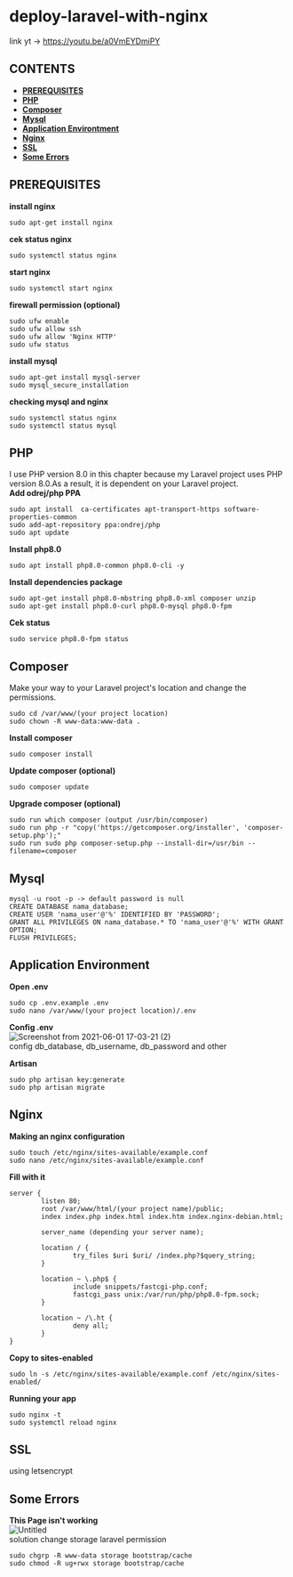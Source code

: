 # deploy-laravel-with-nginx

link yt -> https://youtu.be/a0VmEYDmiPY

## **CONTENTS**
* [**PREREQUISITES**](#prerequisites)
* [**PHP**](#php)
* [**Composer**](#composer)
* [**Mysql**](#mysql)
* [**Application Environtment**](#application-environment)
* [**Nginx**](#nginx)
* [**SSL**](#ssl)
* [**Some Errors**](#some-errors)

## PREREQUISITES
**install nginx**
```
sudo apt-get install nginx
```
**cek status nginx**
```
sudo systemctl status nginx
```
**start nginx**
```
sudo systemctl start nginx
```
**firewall permission (optional)**
```
sudo ufw enable
sudo ufw allow ssh
sudo ufw allow 'Nginx HTTP'
sudo ufw status
```
**install mysql**
```
sudo apt-get install mysql-server
sudo mysql_secure_installation
```
**checking mysql and nginx**
```
sudo systemctl status nginx
sudo systemctl status mysql
```
## PHP
I use PHP version 8.0 in this chapter because my Laravel project uses PHP version 8.0.As a result, it is dependent on your Laravel project.  
**Add odrej/php PPA**  
```
sudo apt install  ca-certificates apt-transport-https software-properties-common
sudo add-apt-repository ppa:ondrej/php
sudo apt update
```
**Install php8.0**
```
sudo apt install php8.0-common php8.0-cli -y
```
**Install dependencies package**
```
sudo apt-get install php8.0-mbstring php8.0-xml composer unzip
sudo apt-get install php8.0-curl php8.0-mysql php8.0-fpm
```
**Cek status**
```
sudo service php8.0-fpm status
```
## Composer
Make your way to your Laravel project's location and change the permissions.  
```
sudo cd /var/www/(your project location)
sudo chown -R www-data:www-data .
```
**Install composer**
```
sudo composer install
```
**Update composer (optional)**
```
sudo composer update
```
**Upgrade composer (optional)**
```
sudo run which composer (output /usr/bin/composer)
sudo run php -r "copy('https://getcomposer.org/installer', 'composer-setup.php');"
sudo run sudo php composer-setup.php --install-dir=/usr/bin --filename=composer
```
## Mysql
```
mysql -u root -p -> default password is null
CREATE DATABASE nama_database;
CREATE USER 'nama_user'@'%' IDENTIFIED BY 'PASSWORD';
GRANT ALL PRIVILEGES ON nama_database.* TO 'nama_user'@'%' WITH GRANT OPTION;
FLUSH PRIVILEGES;
```
## Application Environment
**Open .env**
```
sudo cp .env.example .env
sudo nano /var/www/(your project location)/.env
```
**Config .env**  
![Screenshot from 2021-06-01 17-03-21 (2)](https://user-images.githubusercontent.com/55046884/133882603-1993a233-5c45-4e5a-af81-5921b38fa45b.png)  
config db_database, db_username, db_password and other

**Artisan**
```
sudo php artisan key:generate
sudo php artisan migrate
```
## Nginx
**Making an nginx configuration**
```
sudo touch /etc/nginx/sites-available/example.conf
sudo nano /etc/nginx/sites-available/example.conf
```
**Fill with it**
```
server {
        listen 80;
        root /var/www/html/(your project name)/public;
        index index.php index.html index.htm index.nginx-debian.html;

        server_name (depending your server name);

        location / {
                try_files $uri $uri/ /index.php?$query_string;
        }

        location ~ \.php$ {
                include snippets/fastcgi-php.conf;
                fastcgi_pass unix:/var/run/php/php8.0-fpm.sock;
        }

        location ~ /\.ht {
                deny all;
        }
}
```
**Copy to sites-enabled**
```
sudo ln -s /etc/nginx/sites-available/example.conf /etc/nginx/sites-enabled/
```
**Running your app**
```
sudo nginx -t
sudo systemctl reload nginx
```
## SSL 
using letsencrypt  

## Some Errors
**This Page isn't working**  
![Untitled](https://user-images.githubusercontent.com/55046884/132945936-948a1710-e90b-4d50-b39b-4321d6247b4f.png)  
solution change storage laravel permission
```
sudo chgrp -R www-data storage bootstrap/cache
sudo chmod -R ug+rwx storage bootstrap/cache
```
